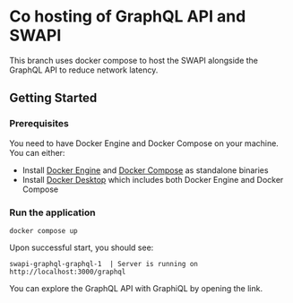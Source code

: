 # Co hosting of GraphQL API and SWAPI
This branch uses docker compose to host the SWAPI alongside the GraphQL API to reduce network latency.

## Getting Started

### Prerequisites
You need to have Docker Engine and Docker Compose on your machine. You can either:

- Install [Docker Engine](https://docs.docker.com/get-docker/) and [Docker Compose](https://docs.docker.com/compose/install/) as standalone binaries
- Install [Docker Desktop](https://docs.docker.com/desktop/) which includes both Docker Engine and Docker Compose

### Run the application
```
docker compose up
```
Upon successful start, you should see:
```
swapi-graphql-graphql-1  | Server is running on http://localhost:3000/graphql
```
You can explore the GraphQL API with GraphiQL by opening the link.